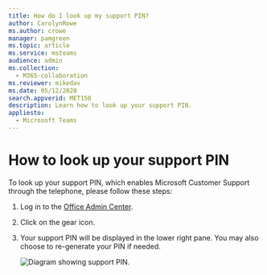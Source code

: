 ```yaml
---
title: How do I look up my support PIN?
author: CarolynRowe
ms.author: crowe
manager: pamgreen
ms.topic: article
ms.service: msteams
audience: admin
ms.collection: 
  - M365-collaboration
ms.reviewer: mikedav
ms.date: 05/12/2020
search.appverid: MET150
description: Learn how to look up your support PIN.
appliesto: 
  - Microsoft Teams
---
```


# How to look up your support PIN

To look up your support PIN, which enables Microsoft Customer Support through the telephone, please follow these steps: 

1. Log in to the [Office Admin Center](https://admin.microsoft.com/Adminportal/Home?source=applauncher#/homepage). 

2. Click on the gear icon.

3. Your support PIN will be displayed in the lower right pane. You may also choose to re-generate your PIN if needed.  

   ![Diagram showing support PIN.](media/support-pin.png)
